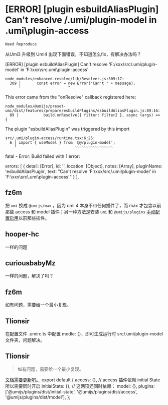 # [ERROR] [plugin esbuildAliasPlugin] Can't resolve /.umi/plugin-model in .umi\plugin-access

`Need Reproduce`

从Umi3 升级到 Umi4 出现下面错误，不知道怎么fix，有解决办法吗？

[ERROR] [plugin esbuildAliasPlugin] Can't resolve 'F:/xxx/src/.umi/plugin-model' in 'F:\xxx\src\.umi\plugin-access'

    node_modules/enhanced-resolve/lib/Resolver.js:309:17:
      309 │       const error = new Error("Can't " + message);
          ╵                     ^

This error came from the "onResolve" callback registered here:

    node_modules/@umijs/preset-umi/dist/features/prepare/esbuildPlugins/esbuildAliasPlugin.js:89:16:
      89 │           build.onResolve({ filter: filter2 }, async (args) => {

The plugin "esbuildAliasPlugin" was triggered by this import

    src/.umi/plugin-access/runtime.tsx:6:25:
      6 │ import { useModel } from '@@/plugin-model';
        ╵                          ~~~~~~~~~~~~~~~~~

fatal - Error: Build failed with 1 error:

errors: [
{
detail: [Error],
id: '',
location: [Object],
notes: [Array],
pluginName: 'esbuildAliasPlugin',
text: "Can't resolve 'F:/xxx/src/.umi/plugin-model' in 'F:\\xxx\\src\\.umi\\plugin-access'"
}
],

## fz6m

把 `umi` 换成 `@umijs/max` ，因为 umi 4 本身不带任何插件了，而 max 才包含以前那些 access 和 model 插件；另一种方法是安装 `umi` 和 `@umijs/plugins` [手动配置启用](https://umijs.org/docs/guides/use-plugins#%E4%BD%BF%E7%94%A8%E6%8F%92%E4%BB%B6)以前那些插件。

## hooper-hc

一样的问题

## curiousbabyMz

一样的问题，解决了吗？

## fz6m

如有问题，需要给一个最小复现。

## Tlionsir

在配置文件 .umirc.ts 中配置 modle: {}，即可生成运行时 src/.umi/plugin-model 文件夹，问题解决。

## Tlionsir

> 如有问题，需要给一个最小复现。

[文档需要更新吧。](https://umijs.org/docs/max/access)
export default {
access: {},
// access 插件依赖 initial State 所以需要同时开启
initialState: {},
// 这两项还同时依赖：
model: {},
plugins: ['@umijs/plugins/dist/initial-state', '@umijs/plugins/dist/access', '@umijs/plugins/dist/model'],
};

